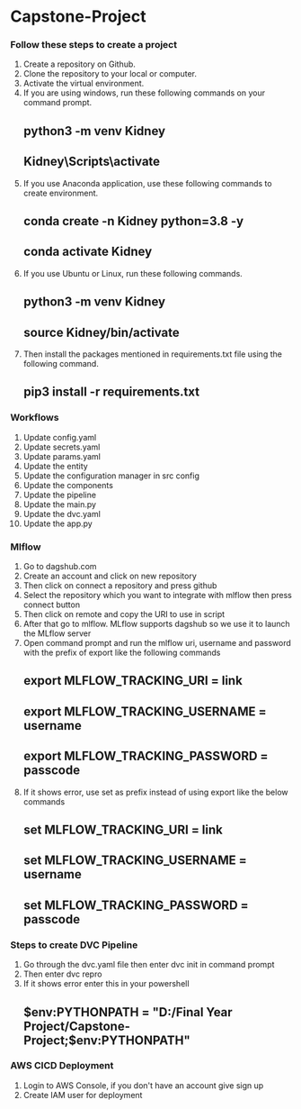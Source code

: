 # Capstone-Project
### Follow these steps to create a project

1. Create a repository on Github.
2. Clone the repository to your local or computer.
3. Activate the virtual environment.
4. If you are using windows, run these following commands on your command prompt. 
    ## python3 -m venv Kidney 
    ## Kidney\Scripts\activate
5. If you use Anaconda application, use these following commands to create environment. 
    ## conda create -n Kidney python=3.8 -y 
    ## conda activate Kidney
6. If you use Ubuntu or Linux, run these following commands. 
    ## python3 -m venv Kidney 
    ## source Kidney/bin/activate
7. Then install the packages mentioned in requirements.txt file using the following command. 
    ## pip3 install -r requirements.txt

### Workflows

1. Update config.yaml
2. Update secrets.yaml
3. Update params.yaml
4. Update the entity
5. Update the configuration manager in src config
6. Update the components
7. Update the pipeline
8. Update the main.py
9. Update the dvc.yaml
10. Update the app.py

### Mlflow

1. Go to dagshub.com
2. Create an account and click on new repository
3. Then click on connect a repository and press github
4. Select the repository which you want to integrate with mlflow then press connect button
5. Then click on remote and copy the URI to use in script
6. After that go to mlflow. MLflow supports dagshub so we use it to launch the MLflow server 
7. Open command prompt and run the mlflow uri, username and password with the prefix of export like the following commands
    ## export MLFLOW_TRACKING_URI = link
    ## export MLFLOW_TRACKING_USERNAME = username
    ## export MLFLOW_TRACKING_PASSWORD = passcode
8. If it shows error, use set as prefix instead of using export like the below commands
    ## set MLFLOW_TRACKING_URI = link
    ## set MLFLOW_TRACKING_USERNAME = username
    ## set MLFLOW_TRACKING_PASSWORD = passcode

### Steps to create DVC Pipeline

1. Go through the dvc.yaml file then enter dvc init in command prompt
2. Then enter dvc repro
3. If it shows error enter this in your powershell 
    ## $env:PYTHONPATH = "D:/Final Year Project/Capstone-Project;$env:PYTHONPATH"

### AWS CICD Deployment

1. Login to AWS Console, if you don't have an account give sign up
2. Create IAM user for deployment